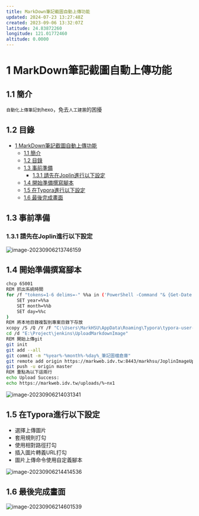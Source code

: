 ```yaml
---
title: MarkDown筆記截圖自動上傳功能
updated: 2024-07-23 13:27:48Z
created: 2023-09-06 13:32:07Z
latitude: 24.83872260
longitude: 121.01772460
altitude: 0.0000
---
```


# 1 MarkDown筆記截圖自動上傳功能

## 1.1 簡介
`自動化上傳筆記到`hexo，免去`人工建置`的困擾

## 1.2 目錄

- [1 MarkDown筆記截圖自動上傳功能](#1-markdown筆記截圖自動上傳功能)
  - [1.1 簡介](#11-簡介)
  - [1.2 目錄](#12-目錄)
  - [1.3 事前準備](#13-事前準備)
    - [1.3.1 請先在Joplin進行以下設定](#131-請先在joplin進行以下設定)
  - [1.4 開始準備撰寫腳本](#14-開始準備撰寫腳本)
  - [1.5 在Typora進行以下設定](#15-在typora進行以下設定)
  - [1.6 最後完成畫面](#16-最後完成畫面)


## 1.3 事前準備

### 1.3.1 請先在Joplin進行以下設定

![image-20230906213746159](https://mybookstack.zeabur.app/uploads/images/gallery/2025-08/IKo3d24bb8b-image-20230906213746159.png)

<!--more-->

## 1.4 開始準備撰寫腳本

```bash title:"AutoUpload.bat"
chcp 65001
REM 抓出系統時間
for /f "tokens=1-6 delims=-" %%a in ('PowerShell -Command "& {Get-Date -format "yyyy-MM-dd-HH-mm-ss"}"') do (
    SET year=%%a
    SET month=%%b
    SET day=%%c
)
REM 將本地目錄複製到專案目錄下存放
xcopy /S /Q /Y /F "C:\Users\MarkHSU\AppData\Roaming\Typora\typora-user-images\%~nx1" "E:\Project\jenkins\UploadMarkdownImage"
cd /d "E:\Project\jenkins\UploadMarkdownImage"
REM 開始上傳git
git init
git add --all
git commit -m "%year%-%month%-%day%_筆記圖檔倉庫"
git remote add origin https://markweb.idv.tw:8443/markhsu/JoplinImageUpload.git
git push -u origin master
REM 重點為以下這兩行
echo Upload Success:
echo https://markweb.idv.tw/uploads/%~nx1
```

![image-20230906214031341](https://mybookstack.zeabur.app/uploads/images/gallery/2025-08/Zxj6ecdfed5-image-20230906214031341.png)

## 1.5 在Typora進行以下設定

- 選擇上傳圖片
- 套用規則打勾
- 使用相對路徑打勾
- 插入圖片轉義URL打勾
- 圖片上傳命令使用自定義腳本

![image-20230906214414536](https://mybookstack.zeabur.app/uploads/images/gallery/2025-08/Ir9bbabea5c-image-20230906214414536.png)

## 1.6 最後完成畫面
![image-20230906214601539](https://mybookstack.zeabur.app/uploads/images/gallery/2025-08/K08888b8629-image-20230906214601539.png)